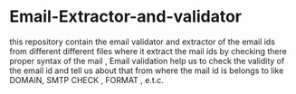 # Email-Extractor-and-validator
this repository  contain the email validator and extractor of the email ids from different different files where it extract the mail ids by checking there proper syntax of the mail , Email validation help us to check the validity of the email id and tell us about that from where the mail id is belongs to like DOMAIN, SMTP CHECK , FORMAT , e.t.c.
